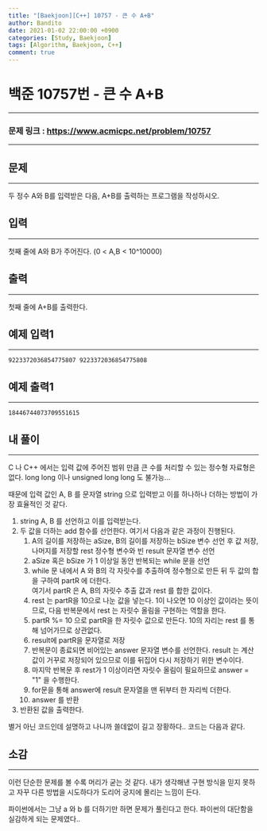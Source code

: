 ```yaml
---
title: "[Baekjoon][C++] 10757 - 큰 수 A+B"
author: Bandito
date: 2021-01-02 22:00:00 +0900
categories: [Study, Baekjoon]
tags: [Algorithm, Baekjoon, C++]
comment: true
---
```


# 백준 10757번 - 큰 수 A+B
***
### 문제 링크 : <https://www.acmicpc.net/problem/10757>

***

## 문제
***
두 정수 A와 B를 입력받은 다음, A+B를 출력하는 프로그램을 작성하시오.

## 입력
***
첫째 줄에 A와 B가 주어진다. (0 < A,B < 10^10000)

## 출력
***
첫째 줄에 A+B를 출력한다.

## 예제 입력1
***
```console
9223372036854775807 9223372036854775808
```

## 예제 출력1
***
```console
18446744073709551615
```

## 내 풀이
***

C 나 C++ 에서는 입력 값에 주어진 범위 만큼 큰 수를 처리할 수 있는 정수형 자료형은 없다. long long 이나 unsigned long long 도 불가능...   

때문에 입력 값인 A, B 를 문자열 string 으로 입력받고 이를 하나하나 더하는 방법이 가장 효율적인 것 같다. 

1. string A, B 를 선언하고 이를 입력받는다.
2. 두 값을 더하는 add 함수를 선언한다. 여기서 다음과 같은 과정이 진행된다.
    1. A의 길이를 저장하는 aSize, B의 길이를 저장하는 bSize 변수 선언 후 값 저장, 나머지를 저장할 rest 정수형 변수와 빈 result 문자열 변수 선언
    2. aSize 혹은 bSize 가 1 이상일 동안 반복되는 while 문을 선언
    3. while 문 내에서 A 와 B의 각 자릿수를 추출하여 정수형으로 만든 뒤 두 값의 합을 구하여 partR 에 더한다.   
    여기서 partR 은 A, B의 자릿수 추출 값과 rest 를 합한 값이다.
    4. rest 는 partR을 10으로 나눈 값을 넣는다. 1이 나오면 10 이상인 값이라는 뜻이므로, 다음 반복문에서 rest 는 자릿수 올림을 구현하는 역할을 한다.
    5. partR %= 10 으로 partR을 한 자릿수 값으로 만든다. 10의 자리는 rest 를 통해 넘어가므로 상관없다.
    6. result에 partR을 문자열로 저장
    7. 반복문이 종료되면 비어있는 answer 문자열 변수를 선언한다.
    result 는 계산 값이 거꾸로 저장되어 있으므로 이를 뒤집어 다시 저장하기 위한 변수이다.
    8. 마지막 반복문 후 rest가 1 이상이라면 자릿수 올림이 필요하므로 answer = "1" 을 수행한다.
    9. for문을 통해 answer에 result 문자열을 맨 뒤부터 한 자리씩 더한다.
    10. answer 를 반환
3. 반환된 값을 출력한다.

별거 아닌 코드인데 설명하고 나니까 쓸데없이 길고 장황하다.. 코드는 다음과 같다.    

<script src="https://gist.github.com/Suppplier/e54572cae031d4c0ef3e3f2cc89fb0ea.js"></script>




## 소감
***

이런 단순한 문제를 볼 수록 머리가 굳는 것 같다. 내가 생각해낸 구현 방식을 믿지 못하고 자꾸 다른 방법을 시도하다가 도리어 궁지에 몰리는 느낌이 든다. 

파이썬에서는 그냥 a 와 b 를 더하기만 하면 문제가 풀린다고 한다. 파이썬의 대단함을 실감하게 되는 문제였다..   

